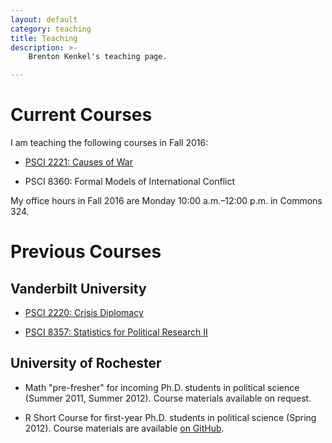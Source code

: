 ```yaml
---
layout: default
category: teaching
title: Teaching
description: >-
    Brenton Kenkel's teaching page.

---
```


# Current Courses

I am teaching the following courses in Fall 2016:

* [PSCI 2221: Causes of War](http://bkenkel.com/psci2221)

* PSCI 8360: Formal Models of International Conflict

My office hours in Fall 2016 are Monday 10:00 a.m.–12:00 p.m. in Commons 324.


# Previous Courses

## Vanderbilt University

* [PSCI 2220: Crisis Diplomacy](http://bkenkel.com/psci2220)

* [PSCI 8357: Statistics for Political Research II](http://bkenkel.com/psci8357)


## University of Rochester

* Math "pre-fresher" for incoming Ph.D. students in political science (Summer 2011, Summer 2012).  Course materials available on request.

* R Short Course for first-year Ph.D. students in political science (Spring 2012).  Course materials are available [on GitHub](https://github.com/brentonk/rcourse).
